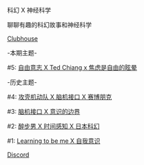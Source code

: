科幻 X 神经科学

聊聊有趣的科幻故事和神经科学

[Clubhouse](https://www.joinclubhouse.com/club/%E7%A7%91%E5%B9%BB-x-%E7%A5%9E%E7%BB%8F%E7%A7%91%E5%AD%A6)

-本期主题-

#5: [自由意志 X Ted Chiang x 焦虑是自由的眩晕](5.md)

-历史主题-

#4: [攻壳机动队 X 脑机接口 X 赛博朋克](4.md)

#3: [脑机接口 X 意识的边界](3.md)

#2: [醉步男 X 时间感知 X 日本科幻](2.md)

#1: [Learning to be me X 自我意识](1.md)

[Discord](https://discord.gg/2hq5yNGaux)


<script>var clicky_site_ids = clicky_site_ids || []; clicky_site_ids.push(101307141);</script>
<script async src="//static.getclicky.com/js"></script>

